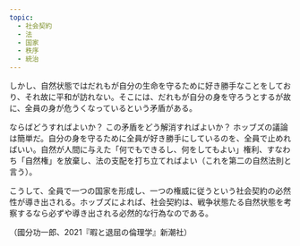 ```yaml
---
topic:
  - 社会契約
  - 法
  - 国家
  - 秩序
  - 統治
---
```

しかし、自然状態ではだれもが自分の生命を守るために好き勝手なことをしており、それ故に平和が訪れない。そこには、だれもが自分の身を守ろうとするが故に、全員の身が危うくなっているという矛盾がある。

ならばどうすればよいか？ この矛盾をどう解消すればよいか？ ホッブズの議論は簡単だ。自分の身を守るために全員が好き勝手にしているのを、全員で止めればいい。自然が人間に与えた「何でもできるし、何をしてもよい」権利、すなわち「自然権」を放棄し、法の支配を打ち立てればよい（これを第二の自然法則と言う）。

こうして、全員で一つの国家を形成し、一つの権威に従うという社会契約の必然性が導き出される。ホッブズによれば、社会契約は、戦争状態たる自然状態を考察するなら必ずや導き出される必然的な行為なのである。

（國分功一郎、2021『暇と退屈の倫理学』新潮社）